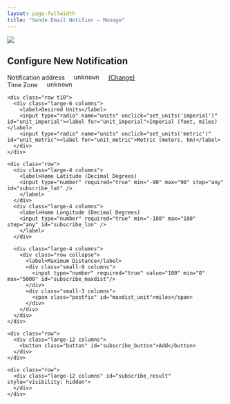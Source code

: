```yaml
---
layout: page-fullwidth
title: "Sonde Email Notifier — Manage"
---
```


<div id="loading" class="row t30 text-center">
    <img src="/images/loading.gif" />
</div>

<div id="management_state" hidden>
    <p>
    Notifications configured for email address:
    <tt><span id="state_email">unknown</span></tt>
    </p>

    <p id="no_subs" hidden>
    You currently have no notifications configured. Click below to add one.
    </p>

    <div id="sub_table_div" class="text-center">
    </div>

    <button class="button" data-reveal-id="add-subscription">Add New Notification</button>
</div>

<div class="reveal-modal" id="add-subscription" data-reveal aria-labelledby="modalTitle" aria-hidden="true" role="dialog">
  <h2> Configure New Notification </h2>
    <form onsubmit="return subscribe()">
     <div class="row t10">
       <div class="large-6 columns">
         <label>Notification address</label>
         <tt><span id="subscribe_email">unknown</span></tt>
         <a href="../signup/">(Change)</a>
       </div>
       <div class="large-6 columns">
         <label>Time Zone</label>
         <tt><span id="subscribe_tzname">unknown</span></tt>
       </div>
    </div>

    <div class="row t10">
      <div class="large-6 columns">
        <label>Desired Units</label>
        <input type="radio" name="units" onclick="set_units('imperial')" id="unit_imperial"><label for="unit_imperial">Imperial (feet, miles)</label>
        <input type="radio" name="units" onclick="set_units('metric')" id="unit_metric"><label for="unit_metric">Metric (meters, km)</label>
      </div>
    </div>

    <div class="row">
      <div class="large-4 columns">
        <label>Home Latitude (Decimal Degrees)
        <input type="number" required="true" min="-90" max="90" step="any" id="subscribe_lat" />
        </label>
      </div>
      <div class="large-4 columns">
        <label>Home Longitude (Decimal Degrees)
        <input type="number" required="true" min="-180" max="180" step="any" id="subscribe_lon" />
        </label>
      </div>

      <div class="large-4 columns">
        <div class="row collapse">
          <label>Maximum Distance</label>
          <div class="small-9 columns">
            <input type="number" required="true" value="100" min="0" max="5000" id="subscribe_maxdist"/>
          </div>
          <div class="small-3 columns">
            <span class="postfix" id="maxdist_unit">miles</span>
          </div>
        </div>
      </div>
    </div>

    <div class="row">
      <div class="large-12 columns">
        <button class="button" id="subscribe_button">Add</button>
      </div>
    </div>

    <div class="row">
      <div class="large-12 columns" id="subscribe_result" style="visibility: hidden">
      </div>
    </div>

  </form>
</div>

<script>
let base_url = "https://api.sondesearch.lectrobox.com/api/v1/";
var tzname = null;
var units = null;

function km_to_mi(km) {
    return km / 1.60934;
}

function mi_to_km(mi) {
    return mi * 1.60934;
}

function process_config(config) {
    email = config['email'];
    tzname = Intl.DateTimeFormat().resolvedOptions().timeZone;
    var prefs = config['prefs'] || {};
    set_units(prefs['units'] || 'imperial');

    $('#state_email').html(email);
    $('#subscribe_email').html(email);
    $('#subscribe_tzname').html(tzname);

    // construct the table
    let table = $('<table>');
    let headers = $('<tr>');
    let num_subs = 0;
    headers.append($('<th>').text('Home Lat'));
    headers.append($('<th>').text('Home Lon'));
    headers.append($('<th>').text('Max Dist'));
    headers.append($('<th>').text('Delete'));
    table.append(headers);
    var dist_unit = ' mi';
    if (units == 'metric') {
        dist_unit = ' km';
    }
    $.each(config['subs'] || [], function() {
        console.log(this);
        num_subs += 1;
        let dist = this['max_distance_mi'];
        if (units == 'metric') {
            dist = mi_to_km(dist);
        }
        let row = $('<tr>');
        row.append($('<td class="text-right">').text(this['lat']));
        row.append($('<td class="text-right">').text(this['lon']));
        row.append($('<td class="text-right">').text('' + Math.round(100*dist)/100 + dist_unit));
        let del_icon = $('<td class="text-center">').html('<img src="/images/trash.png" width="20" />');
        let uuid = this['uuid'];
        del_icon.click(function() { unsubscribe(uuid); });
        row.append(del_icon);
        table.append(row);
    });
    if (num_subs == 0) {
        $('#no_subs').attr('hidden', false);
        $('#sub_table_div').attr('hidden', true);
    } else {
        $('#no_subs').attr('hidden', true);
        $('#sub_table_div').html(table);
        $('#sub_table_div').attr('hidden', false);
    }
    $('#management_state').attr('hidden', false);
    $('#loading').attr('hidden', true);
}

function set_units(units_arg) {
    units = units_arg;
    if (units == 'metric') {
        $('#maxdist_unit').html('km');
        $('#unit_metric').prop('checked', true);
    } else {
        $('#maxdist_unit').html('miles');
        $('#unit_imperial').prop('checked', true);
    }
}

function get_config() {
    // If an auth token was provided in the URL, convert it into a cookie
    let searchParams = new URLSearchParams(window.location.search);
    if (searchParams.has('user_token')) {
        Cookies.set('notifier_user_token', searchParams.get('user_token'));
    }

    // If there's been no authorization, redirect to the signup page
    let user_token = Cookies.get('notifier_user_token');
    if (user_token == null) {
        //$('#result').html('no auth');
        window.location.href = window.location.origin + '/notifier/signup';
    }

    $.ajax({
        type: 'GET',
        url: base_url + 'get_config',
        data: {
            'user_token': user_token,
        },
        success: function(result) {
            process_config(result);
        },
        error: function() {
        }
    });
}

function subscribe() {
    let button = $('#subscribe_button');
    var l = Ladda.create(button[0]);
    l.start();
    let user_token = Cookies.get('notifier_user_token');
    var dist = $('#subscribe_maxdist').val();
    if (units == 'metric') {
        dist = km_to_mi(dist);
    }

    $.ajax({
        method: 'POST',
        url: base_url + 'subscribe',
        data: {
            'user_token': user_token,
            'units': units,
            'tzname': tzname,
            'lat': $('#subscribe_lat').val(),
            'lon': $('#subscribe_lon').val(),
            'max_distance_mi': dist,
        },
        success: function(result) {
            l.stop();
            process_config(result);
            $('#subscribe_lat').val(null);
            $('#subscribe_lon').val(null);
            $('#add-subscription').foundation('reveal', 'close');
        },
        error: function(jqXHR, textStatus, errorThrown) {
            l.stop();
            $('#subscribe_result').html("<p>We're sorry -- there was an error trying to sign up. Please try again.</p><p>Error: <tt>" + jqXHR.responseText + "</tt></p>");
            $('#subscribe_result').css("visibility", "visible");
        }
    });

    // return false to prevent form from navigating away to a new page
    return false;
}

function unsubscribe(uuid) {
    let user_token = Cookies.get('notifier_user_token');

    $.ajax({
        method: 'POST',
        url: base_url + 'managed_unsubscribe',
        data: {
            'user_token': user_token,
            'uuid': uuid,
        },
        success: function(result) {
            process_config(result);
        },
        error: function(jqXHR, textStatus, errorThrown) {
        }
    });

    // return false to prevent form from navigating away to a new page
    return false;
}

function OnLoadTrigger() {
    get_config();
}

</script>
